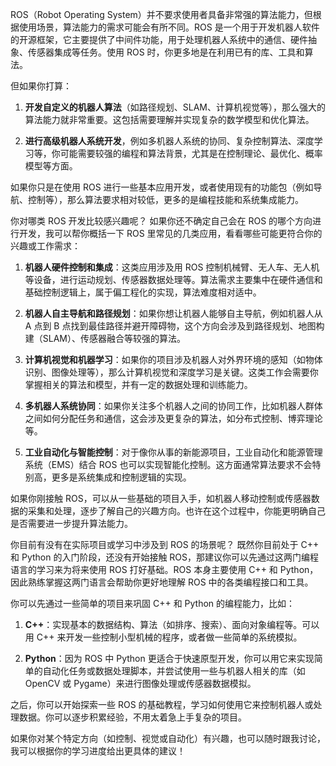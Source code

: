ROS（Robot Operating System）并不要求使用者具备非常强的算法能力，但根据使用场景，算法能力的需求可能会有所不同。ROS 是一个用于开发机器人软件的开源框架，它主要提供了中间件功能，用于处理机器人系统中的通信、硬件抽象、传感器集成等任务。使用 ROS 时，你更多地是在利用已有的库、工具和算法。

但如果你打算：

1. **开发自定义的机器人算法**（如路径规划、SLAM、计算机视觉等），那么强大的算法能力就非常重要。这包括需要理解并实现复杂的数学模型和优化算法。
   
2. **进行高级机器人系统开发**，例如多机器人系统的协同、复杂控制算法、深度学习等，你可能需要较强的编程和算法背景，尤其是在控制理论、最优化、概率模型等方面。

如果你只是在使用 ROS 进行一些基本应用开发，或者使用现有的功能包（例如导航、控制等），那么算法要求相对较低，更多的是编程技能和系统集成能力。

你对哪类 ROS 开发比较感兴趣呢？
如果你还不确定自己会在 ROS 的哪个方向进行开发，我可以帮你概括一下 ROS 里常见的几类应用，看看哪些可能更符合你的兴趣或工作需求：

1. **机器人硬件控制和集成**：这类应用涉及用 ROS 控制机械臂、无人车、无人机等设备，进行运动规划、传感器数据处理等。算法需求主要集中在硬件通信和基础控制逻辑上，属于偏工程化的实现，算法难度相对适中。

2. **机器人自主导航和路径规划**：如果你想让机器人能够自主导航，例如机器人从 A 点到 B 点找到最佳路径并避开障碍物，这个方向会涉及到路径规划、地图构建（SLAM）、传感器融合等较强的算法。

3. **计算机视觉和机器学习**：如果你的项目涉及机器人对外界环境的感知（如物体识别、图像处理等），那么计算机视觉和深度学习是关键。这类工作会需要你掌握相关的算法和模型，并有一定的数据处理和训练能力。

4. **多机器人系统协同**：如果你关注多个机器人之间的协同工作，比如机器人群体之间如何分配任务和通信，这会涉及更复杂的算法，如分布式控制、博弈理论等。

5. **工业自动化与智能控制**：对于像你从事的新能源项目，工业自动化和能源管理系统（EMS）结合 ROS 也可以实现智能化控制。这方面通常算法要求不会特别高，更多是系统集成和控制逻辑的实现。

如果你刚接触 ROS，可以从一些基础的项目入手，如机器人移动控制或传感器数据的采集和处理，逐步了解自己的兴趣方向。也许在这个过程中，你能更明确自己是否需要进一步提升算法能力。

你目前有没有在实际项目或学习中涉及到 ROS 的场景呢？
既然你目前处于 C++ 和 Python 的入门阶段，还没有开始接触 ROS，那建议你可以先通过这两门编程语言的学习来为将来使用 ROS 打好基础。ROS 本身主要使用 C++ 和 Python，因此熟练掌握这两门语言会帮助你更好地理解 ROS 中的各类编程接口和工具。

你可以先通过一些简单的项目来巩固 C++ 和 Python 的编程能力，比如：

1. **C++**：实现基本的数据结构、算法（如排序、搜索）、面向对象编程等。可以用 C++ 来开发一些控制小型机械的程序，或者做一些简单的系统模拟。
  
2. **Python**：因为 ROS 中 Python 更适合于快速原型开发，你可以用它来实现简单的自动化任务或数据处理脚本，并尝试使用一些与机器人相关的库（如 OpenCV 或 Pygame）来进行图像处理或传感器数据模拟。

之后，你可以开始探索一些 ROS 的基础教程，学习如何使用它来控制机器人或处理数据。你可以逐步积累经验，不用太着急上手复杂的项目。

如果你对某个特定方向（如控制、视觉或自动化）有兴趣，也可以随时跟我讨论，我可以根据你的学习进度给出更具体的建议！